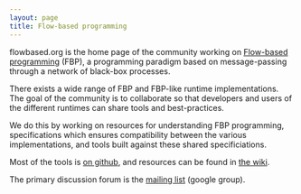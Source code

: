 ```yaml
---
layout: page
title: Flow-based programming
---
```


flowbased.org is the home page of the community working on
[Flow-based programming](https://en.wikipedia.org/wiki/Flow-based_programming) (FBP),
a programming paradigm based on message-passing through a network of black-box processes.

There exists a wide range of FBP and FBP-like runtime implementations.
The goal of the community is to collaborate so that developers and users of the different runtimes
can share tools and best-practices.

We do this by working on resources for understanding FBP programming,
specifications which ensures compatibility between the various implementations,
and tools built against these shared specificiations.

Most of the tools is [on github](https://github.com/flowbased/repositories),
and resources can be found in [the wiki](https://github.com/flowbased/flowbased.org/wiki).

The primary discussion forum is the
[mailing list](https://groups.google.com/forum/#!forum/flow-based-programming) (google group).
